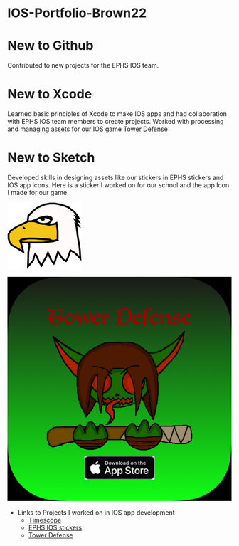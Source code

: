 # IOS-Portfolio-Brown22


# New to Github
Contributed to new projects for the EPHS IOS team.
# New to Xcode
Learned basic principles of Xcode to make IOS apps and had collaboration with 
EPHS IOS team members to create projects. Worked with processing and managing assets for our IOS game [Tower Defense](https://github.com/EPHS-iOS/Tower-Defense)
# New to Sketch
Developed skills in designing assets like our stickers in EPHS stickers and IOS app icons. 
Here is a sticker I worked on for our school and the app Icon I made for our game

![Eagle head sticker](Eagle_head.png)

![Tower Defense Icon](Icon.png)



* Links to Projects I worked on in IOS app development
  * [Timescope](https://github.com/ElliottB678/blockstock)
  * [EPHS IOS stickers](https://github.com/EPHS-iOS/Stickers)
  * [Tower Defense](https://github.com/EPHS-iOS/Tower-Defense)



